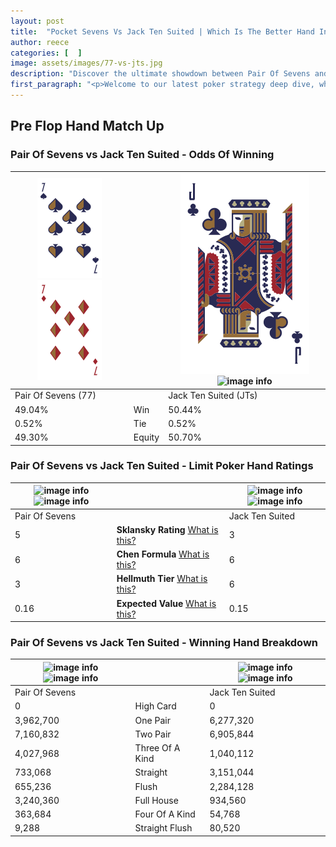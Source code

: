 ```yaml
---
layout: post
title:  "Pocket Sevens Vs Jack Ten Suited | Which Is The Better Hand In Poker? A Complete Guide"
author: reece
categories: [  ]
image: assets/images/77-vs-jts.jpg
description: "Discover the ultimate showdown between Pair Of Sevens and Jack Ten Suited in poker! Uncover the odds, strategies, and scenarios where one hand triumphs over the other. Get ready to up your poker game with this thrilling analysis."
first_paragraph: "<p>Welcome to our latest poker strategy deep dive, where we're pitting two distinct hands against each other in a high-stakes showdown: Pair Of Sevens vs Jack Ten Suited.</p><p>In the dynamic world of poker, every decision counts, and knowing which hand holds the upper hand is key to your success at the table.</p><p>In this article, we'll dissect these two hands, explore the scenarios where one dominates the other, and equip you with the knowledge to make strategic choices that can tip the odds in your favor.</p><p>Get ready to unravel the intriguing dynamics of these poker hands and elevate your game to new heights.</p>"
---
```




[comment]: # (sp0)

## Pre Flop Hand Match Up

<div class="table hand-ratings" markdown="1"> 



### Pair Of Sevens vs Jack Ten Suited - Odds Of Winning


    
| ![image info](assets/images/hand1/7.png) ![image info](assets/images/hand1/7o.png) |  | ![image info](assets/images/hand2/J.png) ![image info](assets/images/hand2/ts.png) |
| -------- | -------- | -------- |
| Pair Of Sevens (77) |  | Jack Ten Suited (JTs) |
| 49.04% | Win | 50.44% |
| 0.52% | Tie | 0.52% |
| 49.30% | Equity | 50.70% |




[comment]: # (sp1)



### Pair Of Sevens vs Jack Ten Suited - Limit Poker Hand Ratings


    
| ![image info](https://www.riverpairs.com/assets/images/hand1/7.png) ![image info](https://www.riverpairs.com/assets/images/hand1/7o.png) |  | ![image info](https://www.riverpairs.com/assets/images/hand2/J.png) ![image info](https://www.riverpairs.com/assets/images/hand2/ts.png) |
| -------- | -------- | -------- |
| Pair Of Sevens |  | Jack Ten Suited |
| 5 | **Sklansky Rating** [What is this?](/sklansky-rating-explained) | 3 |
| 6 | **Chen Formula** [What is this?](/chen-formula-explained) | 6 |
| 3 | **Hellmuth Tier** [What is this?](/Hellmuth-tier-explained) | 6 |
| 0.16 | **Expected Value** [What is this?](/expected-value-explained) | 0.15 |




[comment]: # (sp2)



### Pair Of Sevens vs Jack Ten Suited - Winning Hand Breakdown


    
| ![image info](https://www.riverpairs.com/assets/images/hand1/7.png) ![image info](https://www.riverpairs.com/assets/images/hand1/7o.png) |  | ![image info](https://www.riverpairs.com/assets/images/hand2/J.png) ![image info](https://www.riverpairs.com/assets/images/hand2/ts.png) |
| -------- | -------- | -------- |
| Pair Of Sevens |  | Jack Ten Suited |
| 0 | High Card | 0 |
| 3,962,700 | One Pair | 6,277,320 |
| 7,160,832 | Two Pair | 6,905,844 |
| 4,027,968 | Three Of A Kind | 1,040,112 |
| 733,068 | Straight | 3,151,044 |
| 655,236 | Flush | 2,284,128 |
| 3,240,360 | Full House | 934,560 |
| 363,684 | Four Of A Kind | 54,768 |
| 9,288 | Straight Flush | 80,520 |




[comment]: # (sp3)



</div>

[comment]: # (sp4)



[comment]: # (sp5)

